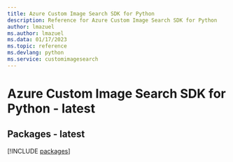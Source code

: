 ```yaml
---
title: Azure Custom Image Search SDK for Python
description: Reference for Azure Custom Image Search SDK for Python
author: lmazuel
ms.author: lmazuel
ms.data: 01/17/2023
ms.topic: reference
ms.devlang: python
ms.service: customimagesearch
---
```

# Azure Custom Image Search SDK for Python - latest
## Packages - latest
[!INCLUDE [packages](custom-image-search-index.md)]